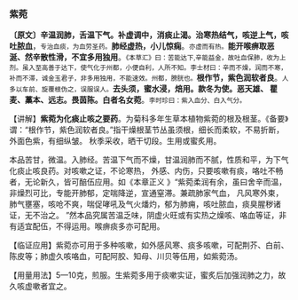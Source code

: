 ### 紫菀

**〔原文〕辛温润肺，舌温下气。补虚调中，消痰止渴。治寒热结气，咳逆上气，咳吐脓血**，<small>专治血痰，为血劳圣药。</small>**肺经虚热，小儿惊痫**。<small>亦虚而有热。</small>**能开喉痹取恶涎、然辛散性滑，不宜多用独用**。<small>《本草汇》曰：苦能达下,辛能益金，故吐血保肺，收为上剂。虽入至高善于达下，使气化于州都，小便自利，人所不知。李士材曰：辛而不燥，润而不寒，补而不滞，诚金玉君子，非多用独用，不能速效。州都，膀胱也。</small>**根作节，紫色润软者良**。<small>人多以车前、旋覆根伪之，误服误人。</small>**去头须，蜜水浸，焙用。款冬为使。恶天雄、 瞿麦、藁本、远志。畏茵陈。白者名女菀**。<small>李时珍曰：紫入血分、白入气分。</small>

【讲解】**紫菀为化痰止咳之要药**。为菊科多年生草本植物紫菀的根及根茎。《备要》谓：“根作节，紫色润软者良。”指干燥根茎节丛虽须根，细长而柔软，不易折断，外面色紫，有细纵皱。 秋季采收，晒干切段。生用或蜜炙用。	

本品苦甘，微温。入肺经。苦温下气而不燥，甘温润肺而不腻，性质和平，为下气化痰止咳良药。对咳嗽之证，不论寒热， 外感、内伤，只要咳嗽有痰，咯吐不畅者，无论新久，皆可醅伍应用。如《本章正义 》“紫菀柔润有余，虽曰舍辛而温，非燥烈可比，专能开肺郁，定喘降逆，宣通窒滞。兼疏肺家气血， 凡风寒外束，肺气壅塞，咳呛不爽，喘促哮吼及气火燔灼，郁为肺痈，咳吐脓血，痰臭腥秽诸证，无不治之。 ”然本品究属苦温乏味，阴虚火旺或有实热之燥咳、咯血等证，非有适宜配伍，不得运用。喉痹痰多亦可配用。

【临证应用】紫菀亦可用于多种咳嗽，如外感风寒、痰多咳嗽，可配荆芥、白前、陈皮等；肺虚久咳咯血，可配阿胶、知母、川贝等伍用，如紫菀汤。

【用量用法】5—10克，煎服。生紫菀多用于痰嗽实证，蜜炙后加强润肺之力，故久咳虚嗽者宜之。
